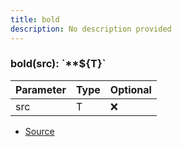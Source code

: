 ```yaml
---
title: bold
description: No description provided
---
```



### bold(src): \`\*\*\$\{T}\`

| Parameter | Type | Optional |
| ----------- | ----------- | ----------- |
| src | T | ❌ |


- [Source](https://github.com/neplextech/micro-docgen/blob/0a3a2574da6de7199a2316a00abcd9d9f17c69a7/src/utils/md.ts#L39)